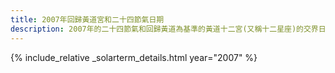 ```yaml
---
title: 2007年回歸黃道宮和二十四節氣日期
description: 2007年的二十四節氣和回歸黃道為基準的黃道十二宮(又稱十二星座)的交界日期，常見於西洋占星術和星座運程
---
```

{% include_relative _solarterm_details.html year="2007" %}
